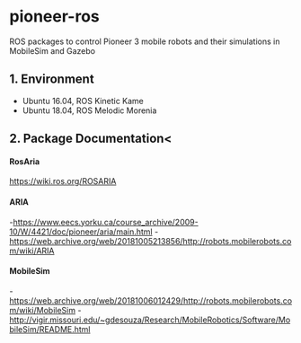 # pioneer-ros
ROS packages to control Pioneer 3 mobile robots and their simulations in MobileSim and Gazebo

## 1. Environment
- Ubuntu 16.04, ROS Kinetic Kame 
- Ubuntu 18.04, ROS Melodic Morenia 
  
## 2. Package Documentation<
#### RosAria 
https://wiki.ros.org/ROSARIA 

#### ARIA 
-https://www.eecs.yorku.ca/course_archive/2009-10/W/4421/doc/pioneer/aria/main.html 
-https://web.archive.org/web/20181005213856/http://robots.mobilerobots.com/wiki/ARIA 

#### MobileSim 
-https://web.archive.org/web/20181006012429/http://robots.mobilerobots.com/wiki/MobileSim 
-http://vigir.missouri.edu/~gdesouza/Research/MobileRobotics/Software/MobileSim/README.html 
